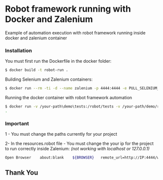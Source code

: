 # Robot framework running with Docker and Zalenium

Example of automation execution with robot framework running inside docker and zalenium container

### Installation

You must first run the Dockerfile in the docker folder:

```sh
$ docker build -t robot-run .
```
Building Selenium and Zalenium containers:
```sh
$ docker run --rm -ti -d --name zalenium -p 4444:4444 -e PULL_SELENIUM_IMAGE=true -v /var/run/docker.sock:/var/run/docker.sock -v your-path/videos:/home/seluser/videos --privileged dosel/zalenium start

```

Running the docker container with robot framework automation

```sh
$ docker run -v /your-path\demo\tests:/robot/tests -v /your-path/demo/results:/robot/results -v /your-path/demo/resources:/robot/resources robot-run robot -d ./results ./tests/TestDemo.robot
.
```

### Important

1 - You must change the paths currently for your project

2- In the resources.robot file - You must change the your ip for the project to run correctly inside Zalenium: 
*(not working with localhost or 127.0.0.1)*

```sh
Open Browser    about:blank    ${BROWSER}   remote_url=http://IP:4444/wd/hub
```
 
Thank You 
----
